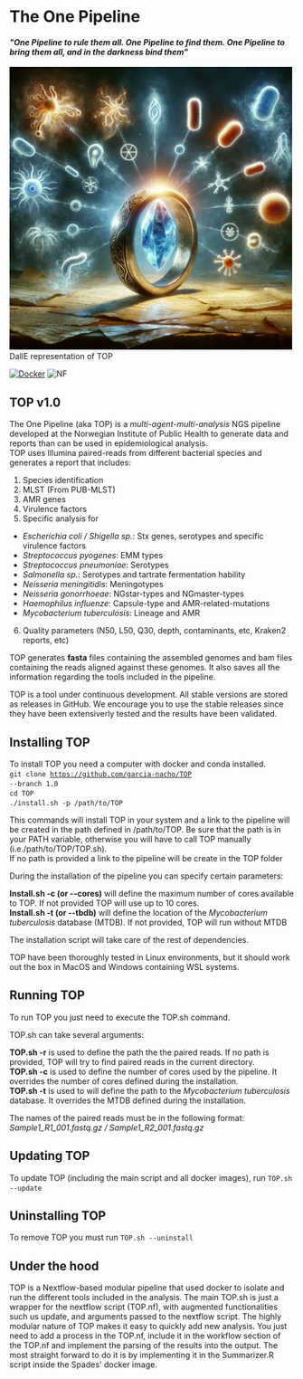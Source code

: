 # The One Pipeline   
#### *"One Pipeline to rule them all. One Pipeline to find them. One Pipeline to bring them all, and in the darkness bind them"*   

<img src="dalletop.webp"
      type="image/webp"
       width="500" height="500" />   
DallE representation of TOP
      
         
 [![Docker](https://badgen.net/badge/icon/docker?icon=docker&label)](https://https://docker.com/) ![NF](https://badgen.net/badge/_/Nextflow/green?icon=terminal)   


## TOP v1.0
The One Pipeline (aka TOP) is a *multi-agent-multi-analysis* NGS pipeline developed at the Norwegian Institute of Public Health to generate data and reports than can be used in epidemiological analysis.    
TOP uses Illumina paired-reads from different bacterial species and generates a report that includes: 

1. Species identification   
2. MLST (From PUB-MLST) 
3. AMR genes   
4. Virulence factors   
5. Specific analysis for 
* *Escherichia coli / Shigella sp.*: Stx genes, serotypes and specific virulence factors
* *Streptococcus pyogenes*: EMM types
* *Streptococcus pneumoniae*: Serotypes
* *Salmonella sp.*: Serotypes and tartrate fermentation hability
* *Neisseria meningitidis*: Meningotypes
* *Neisseria gonorrhoeae*: NGstar-types and NGmaster-types
* *Haemophilus influenze*: Capsule-type and AMR-related-mutations
* *Mycobacterium tuberculosis*: Lineage and AMR        
6. Quality parameters (N50, L50, Q30, depth, contaminants, etc, Kraken2 reports, etc)
    
TOP generates **fasta** files containing the assembled genomes and bam files containing the reads aligned against these genomes. It also saves all the information regarding the tools included in the pipeline.

TOP is a tool under continuous development. All stable versions are stored as releases in GitHub. We encourage you to use the stable releases since they have been extensiverly tested and the results have been validated.   

## Installing TOP   
To install TOP you need a computer with docker and conda installed.   
<code>git clone https://github.com/garcia-nacho/TOP --branch 1.0</code>   
<code>cd TOP</code>   
<code>./install.sh -p /path/to/TOP</code>

This commands will install TOP in your system and a link to the pipeline will be created in the path defined in /path/to/TOP. Be sure that the path is in your PATH variable, otherwise you will have to call TOP manually (i.e./path/to/TOP/TOP.sh).   
If no path is provided a link to the pipeline will be create in the TOP folder    

During the installation of the pipeline you can specify certain parameters:
      
**Install.sh -c (or --cores)** will define the maximum number of cores available to TOP. If not provided TOP will use up to 10 cores.   
**Install.sh -t (or --tbdb)** will define the location of the *Mycobacterium tuberculosis* database (MTDB).  If not provided, TOP will run without MTDB

The installation script will take care of the rest of dependencies.    
   
TOP have been thoroughly tested in Linux environments, but it should work out the box in MacOS and Windows containing WSL systems.
     
## Running TOP   
To run TOP you just need to execute the TOP.sh command.

TOP.sh can take several arguments:

**TOP.sh -r** is used to define the path the the paired reads. If no path is provided, TOP will try to find paired reads in the current directory.   
**TOP.sh -c** is used to define the number of cores used by the pipeline. It overrides the number of cores defined during the installation.    
**TOP.sh -t** is used to will define the path to the *Mycobacterium tuberculosis* database. It overrides the MTDB defined during the installation.   

The names of the paired reads must be in the following format: *Sample1_R1_001.fastq.gz / Sample1_R2_001.fastq.gz*   

## Updating TOP   
To update TOP (including the main script and all docker images), run <code>TOP.sh --update</code>
      
## Uninstalling TOP
To remove TOP you must run <code>TOP.sh --uninstall</code>

## Under the hood   
TOP is a Nextflow-based modular pipeline that used docker to isolate and run the different tools included in the analysis. The main TOP.sh is just a wrapper for the nextflow script (TOP.nf), with augmented functionalities such us update, and arguments passed to the nextflow script. The highly modular nature of TOP makes it easy to quickly add new analysis. You just need to add a process in the TOP.nf, include it in the workflow section of the TOP.nf and implement the parsing of the results into the output. The most straight forward to do it is by implementing it in the Summarizer.R script inside the Spades' docker image.     